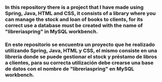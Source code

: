 ### In this repository there is a project that I have made using Spring, Java, HTML and CSS, it consists of a library where you can manage the stock and loan of books to clients, for its correct use a database must be created with the name of "libreriaspring" in MySQL workbench.
### En este repositorio se encuentra un proyecto que he realizado utilizando Spring, Java, HTML y CSS, el mismo consiste en una librería donde se puede gestionar el stock y préstamo de libros a clientes, para su correcta utilización debe crearse una base de datos con el nombre de "libreriaspring" en MySQL workbench.
